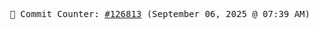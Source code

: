 <p align="center">
    <samp>
        📮 Commit Counter: <a href="https://github.com/Javascript-void0/Javascript-void0/commits/main">#126813</a> (September 06, 2025 @ 07:39 AM)
    </samp>
</p>
